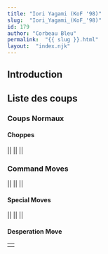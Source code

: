 ```yaml
---
title: "Iori Yagami (KoF '98)"
slug:  "Iori_Yagami_(KoF_'98)"
id: 179
author: "Corbeau Bleu"
permalink:  "{{ slug }}.html"
layout:  "index.njk"
---
```


## Introduction

## Liste des coups

### Coups Normaux

#### Choppes

||
||
||

### Command Moves

||
||
||

#### Special Moves

||
||
||

#### Desperation Move

|     |
|-----|
|     |
